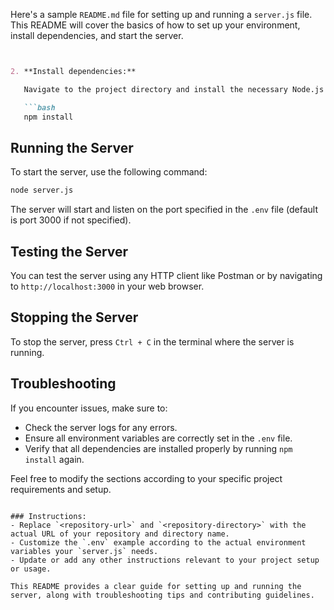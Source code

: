 Here's a sample `README.md` file for setting up and running a `server.js` file. This README will cover the basics of how to set up your environment, install dependencies, and start the server.

```markdown


2. **Install dependencies:**

   Navigate to the project directory and install the necessary Node.js packages:

   ```bash
   npm install
   ```

## Running the Server

To start the server, use the following command:

```bash
node server.js
```

The server will start and listen on the port specified in the `.env` file (default is port 3000 if not specified).

## Testing the Server

You can test the server using any HTTP client like Postman or by navigating to `http://localhost:3000` in your web browser.

## Stopping the Server

To stop the server, press `Ctrl + C` in the terminal where the server is running.

## Troubleshooting

If you encounter issues, make sure to:
- Check the server logs for any errors.
- Ensure all environment variables are correctly set in the `.env` file.
- Verify that all dependencies are installed properly by running `npm install` again.



Feel free to modify the sections according to your specific project requirements and setup.
```

### Instructions:
- Replace `<repository-url>` and `<repository-directory>` with the actual URL of your repository and directory name.
- Customize the `.env` example according to the actual environment variables your `server.js` needs.
- Update or add any other instructions relevant to your project setup or usage.

This README provides a clear guide for setting up and running the server, along with troubleshooting tips and contributing guidelines.
